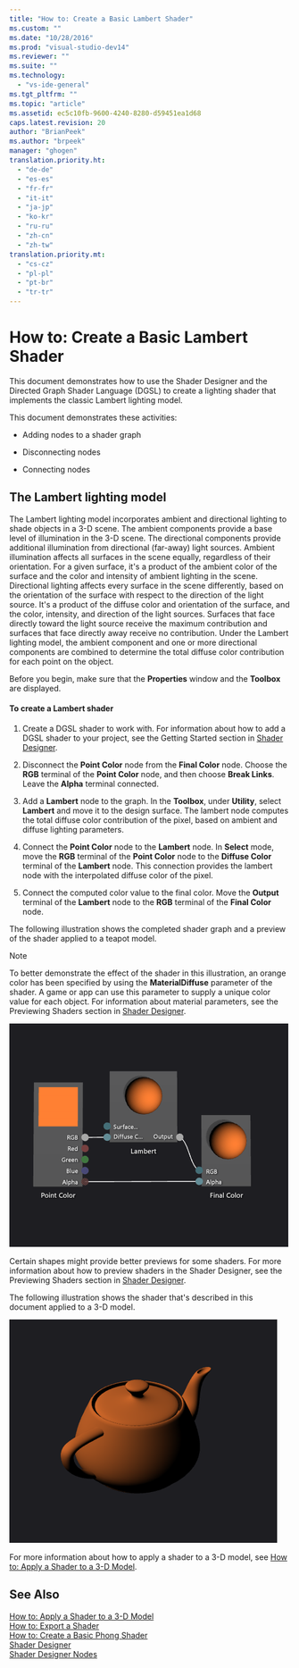 ```yaml
---
title: "How to: Create a Basic Lambert Shader"
ms.custom: ""
ms.date: "10/28/2016"
ms.prod: "visual-studio-dev14"
ms.reviewer: ""
ms.suite: ""
ms.technology: 
  - "vs-ide-general"
ms.tgt_pltfrm: ""
ms.topic: "article"
ms.assetid: ec5c10fb-9600-4240-8280-d59451ea1d68
caps.latest.revision: 20
author: "BrianPeek"
ms.author: "brpeek"
manager: "ghogen"
translation.priority.ht: 
  - "de-de"
  - "es-es"
  - "fr-fr"
  - "it-it"
  - "ja-jp"
  - "ko-kr"
  - "ru-ru"
  - "zh-cn"
  - "zh-tw"
translation.priority.mt: 
  - "cs-cz"
  - "pl-pl"
  - "pt-br"
  - "tr-tr"
---
```

# How to: Create a Basic Lambert Shader
This document demonstrates how to use the Shader Designer and the Directed Graph Shader Language (DGSL) to create a lighting shader that implements the classic Lambert lighting model.  
  
 This document demonstrates these activities:  
  
-   Adding nodes to a shader graph  
  
-   Disconnecting nodes  
  
-   Connecting nodes  
  
## The Lambert lighting model  
 The Lambert lighting model incorporates ambient and directional lighting to shade objects in a 3-D scene. The ambient components provide a base level of illumination in the 3-D scene. The directional components provide additional illumination from directional (far-away) light sources. Ambient illumination affects all surfaces in the scene equally, regardless of their orientation. For a given surface, it's a product of the ambient color of the surface and the color and intensity of ambient lighting in the scene. Directional lighting affects every surface in the scene differently, based on the orientation of the surface with respect to the direction of the light source. It's a product of the diffuse color and orientation of the surface, and the color, intensity, and direction of the light sources. Surfaces that face directly toward the light source receive the maximum contribution and surfaces that face directly away receive no contribution. Under the Lambert lighting model, the ambient component and one or more directional components are combined to determine the total diffuse color contribution for each point on the object.  
  
 Before you begin, make sure that the **Properties** window and the **Toolbox** are displayed.  
  
#### To create a Lambert shader  
  
1.  Create a DGSL shader to work with. For information about how to add a DGSL shader to your project, see the Getting Started section in [Shader Designer](../designers/shader-designer.md).  
  
2.  Disconnect the **Point Color** node from the **Final Color** node. Choose the **RGB** terminal of the **Point Color** node, and then choose **Break Links**. Leave the **Alpha** terminal connected.  
  
3.  Add a **Lambert** node to the graph. In the **Toolbox**, under **Utility**, select **Lambert** and move it to the design surface. The lambert node computes the total diffuse color contribution of the pixel, based on ambient and diffuse lighting parameters.  
  
4.  Connect the **Point Color** node to the **Lambert** node. In **Select** mode, move the **RGB** terminal of the **Point Color** node to the **Diffuse Color** terminal of the **Lambert** node. This connection provides the lambert node with the interpolated diffuse color of the pixel.  
  
5.  Connect the computed color value to the final color. Move the **Output** terminal of the **Lambert** node to the **RGB** terminal of the **Final Color** node.  
  
 The following illustration shows the completed shader graph and a preview of the shader applied to a teapot model.  
  
> [!NOTE]
>  To better demonstrate the effect of the shader in this illustration, an orange color has been specified by using the **MaterialDiffuse** parameter of the shader. A game or app can use this parameter to supply a unique color value for each object. For information about material parameters, see the Previewing Shaders section in [Shader Designer](../designers/shader-designer.md).  
  
 ![The shader graph and a preview of its effect.](../designers/media/digit-lambert-effect-graph.png "Digit-Lambert-Effect-Graph")  
  
 Certain shapes might provide better previews for some shaders. For more information about how to preview shaders in the Shader Designer, see the Previewing Shaders section in [Shader Designer](../designers/shader-designer.md).  
  
 The following illustration shows the shader that's described in this document applied to a 3-D model.  
  
 ![Lambert lighting applied to a model.](../designers/media/digit-lambert-effect-result.png "Digit-Lambert-Effect-Result")  
  
 For more information about how to apply a shader to a 3-D model, see [How to: Apply a Shader to a 3-D Model](../designers/how-to-apply-a-shader-to-a-3-d-model.md).  
  
## See Also  
 [How to: Apply a Shader to a 3-D Model](../designers/how-to-apply-a-shader-to-a-3-d-model.md)   
 [How to: Export a Shader](../designers/how-to-export-a-shader.md)   
 [How to: Create a Basic Phong Shader](../designers/how-to-create-a-basic-phong-shader.md)   
 [Shader Designer](../designers/shader-designer.md)   
 [Shader Designer Nodes](../designers/shader-designer-nodes.md)